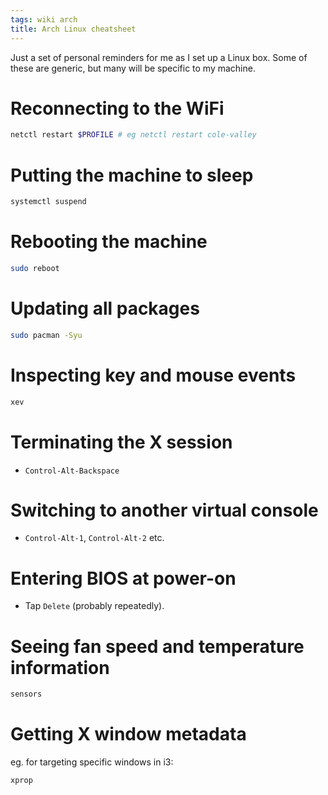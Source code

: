 ```yaml
---
tags: wiki arch
title: Arch Linux cheatsheet
---
```


Just a set of personal reminders for me as I set up a Linux box. Some of these are generic, but many will be specific to my machine.

# Reconnecting to the WiFi

```sh
netctl restart $PROFILE # eg netctl restart cole-valley
```

# Putting the machine to sleep

```sh
systemctl suspend
```

# Rebooting the machine

```sh
sudo reboot
```

# Updating all packages

```sh
sudo pacman -Syu
```

# Inspecting key and mouse events

```sh
xev
```

# Terminating the X session

- `Control-Alt-Backspace`

# Switching to another virtual console

- `Control-Alt-1`, `Control-Alt-2` etc.

# Entering BIOS at power-on

- Tap `Delete` (probably repeatedly).

# Seeing fan speed and temperature information

```sh
sensors
```

# Getting X window metadata

eg. for targeting specific windows in i3:

```sh
xprop
```
